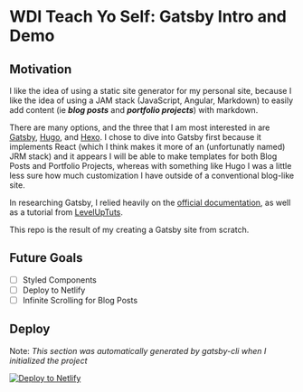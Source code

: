 # WDI Teach Yo Self: Gatsby Intro and Demo

## Motivation

I like the idea of using a static site generator for my personal site, because I like the idea of using a JAM stack (JavaScript, Angular, Markdown) to easily add content (ie **_blog posts_** and **_portfolio projects_**) with markdown.

There are many options, and the three that I am most interested in are [Gatsby](https://www.gatsbyjs.org/), [Hugo](https://gohugo.io/), and [Hexo](https://hexo.io/). I chose to dive into Gatsby first because it implements React (which I think makes it more of an (unfortunatly named) JRM stack) and it appears I will be able to make templates for both Blog Posts and Portfolio Projects, whereas with something like Hugo I was a little less sure how much customization I have outside of a conventional blog-like site.

In researching Gatsby, I relied heavily on the [official documentation](https://www.gatsbyjs.org/docs/), as well as a tutorial from [LevelUpTuts](https://www.leveluptutorials.com/).

This repo is the result of my creating a Gatsby site from scratch.

## Future Goals

- [ ] Styled Components
- [ ] Deploy to Netlify
- [ ] Infinite Scrolling for Blog Posts

## Deploy

Note: _This section was automatically generated by gatsby-cli when I initialized the project_

[![Deploy to Netlify](https://www.netlify.com/img/deploy/button.svg)](https://app.netlify.com/start/deploy?repository=https://github.com/gatsbyjs/gatsby-starter-default)
